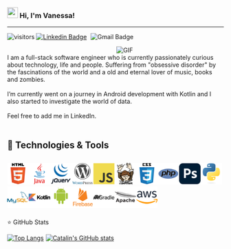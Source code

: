 ### <img src="https://user-images.githubusercontent.com/50116696/117180968-23688f80-adab-11eb-86f4-c73e86d19d46.gif" width="25" height="25"> Hi, I'm Vanessa!

<hr></hr>

![visitors](https://visitor-badge.glitch.me/badge?page_id=page.id) 
<a href="https://www.linkedin.com/in/vanessa-sharine-careaga-camelo-63a95a1b2/" rel="nofollow"><img src="https://camo.githubusercontent.com/93ca47e21e17f622a41d26d599e008e4c30b8a322186f18019bc43d54f57b0c9/68747470733a2f2f696d672e736869656c64732e696f2f62616467652f2d4c696e6b6564496e2d3065373661383f7374796c653d666c61742d737175617265266c6f676f3d4c696e6b6564696e266c6f676f436f6c6f723d7768697465" alt="Linkedin Badge" data-canonical-src="https://img.shields.io/badge/-LinkedIn-0e76a8?style=flat-square&amp;logo=Linkedin&amp;logoColor=white" style="max-width:100%;"></a>
<img src="https://camo.githubusercontent.com/faba74f6fb95df35fba91ca8d1ca0e77df78ccb528e7af1af7513bcf63a1e644/68747470733a2f2f696d672e736869656c64732e696f2f62616467652f2d476d61696c2d6331343433383f7374796c653d666c61742d737175617265266c6f676f3d476d61696c266c6f676f436f6c6f723d7768697465266c696e6b3d6d61696c746f3a65676173686972612e73617975726940676d61696c2e636f6d" alt="Gmail Badge" data-canonical-src="https://img.shields.io/badge/-Gmail-c14438?style=flat-square&amp;logo=Gmail&amp;logoColor=white&amp;link=mailto:vanessasharine@gmail.com" style="max-width:100%; margin-left:5px">

<img align="right" alt="GIF" src="https://user-images.githubusercontent.com/50116696/117180909-0e8bfc00-adab-11eb-9a4d-4796824804f8.png" width="250" >
<br>
I am a full-stack software engineer who is currently passionately curious about technology, life and people. Suffering from "obsessive disorder" by the fascinations of the world and a old and eternal lover of music, books and zombies.
<br><br>
I’m currently went on a journey in Android development with Kotlin and I also started to investigate the world of data.
<br><br>
Feel free to add me in LinkedIn.
<br><br>


<h2>🧰 Technologies & Tools</h2>

<img src="https://github.com/devicons/devicon/blob/master/icons/html5/html5-original-wordmark.svg" width="50" ><img src="https://github.com/devicons/devicon/blob/master/icons/java/java-original-wordmark.svg" width="50" ><img src="https://github.com/devicons/devicon/blob/master/icons/jquery/jquery-original-wordmark.svg" width="50" ><img src="https://github.com/devicons/devicon/blob/master/icons/wordpress/wordpress-original.svg" width="50" ><img src="https://github.com/devicons/devicon/blob/master/icons/javascript/javascript-original.svg" width="50" ><img src="https://github.com/devicons/devicon/blob/master/icons/composer/composer-original.svg" width="50" ><img src="https://github.com/devicons/devicon/blob/master/icons/css3/css3-original-wordmark.svg" width="50" ><img src="https://github.com/devicons/devicon/blob/master/icons/php/php-original.svg" width="50" ><img src="https://github.com/devicons/devicon/blob/master/icons/photoshop/photoshop-plain.svg" width="50" ><img src="https://github.com/devicons/devicon/blob/master/icons/python/python-original.svg" width="50" ><img src="https://github.com/devicons/devicon/blob/master/icons/mysql/mysql-original-wordmark.svg" width="50" ><img src="https://github.com/devicons/devicon/blob/master/icons/kotlin/kotlin-original-wordmark.svg" width="50" ><img src="https://github.com/devicons/devicon/blob/master/icons/android/android-original-wordmark.svg" width="50" ><img src="https://github.com/devicons/devicon/blob/master/icons/firebase/firebase-plain-wordmark.svg" width="50" ><img src="https://github.com/devicons/devicon/blob/master/icons/gradle/gradle-plain-wordmark.svg" width="50" ><img src="https://github.com/devicons/devicon/blob/master/icons/apache/apache-original-wordmark.svg" width="50" ><img src="https://github.com/devicons/devicon/blob/master/icons/amazonwebservices/amazonwebservices-original-wordmark.svg" width="50" >
---

⭐ GitHub Stats

[![Top Langs](https://github-readme-stats.vercel.app/api/top-langs/?username=VanSharine&hide=java,html,css&theme=radical)](https://github.com/anuraghazra/github-readme-stats)<span style="margin-left:5px">[![Catalin's GitHub stats](https://github-readme-stats.vercel.app/api?username=VanSharine&theme=radical)](https://github.com/anuraghazra/github-readme-stats)</div>





<!--
**VanSharine/VanSharine** is a ✨ _special_ ✨ repository because its `README.md` (this file) appears on your GitHub profile.
### <img src="https://user-images.githubusercontent.com/50116696/117180968-23688f80-adab-11eb-86f4-c73e86d19d46.gif" width="25" height="25"> Hi, I'm Vanessa!

📈 My GitHub Stats

